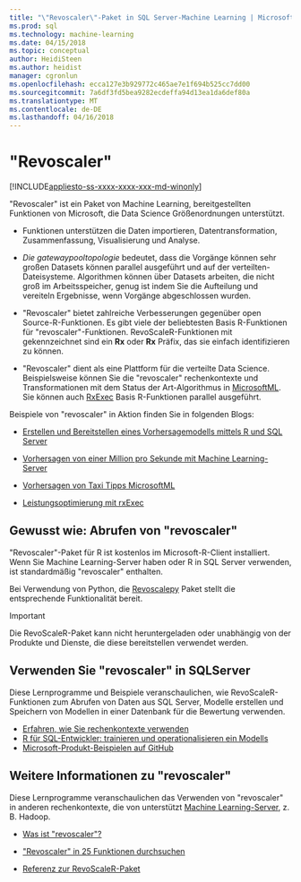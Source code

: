 ```yaml
---
title: "\"Revoscaler\"-Paket in SQL Server-Machine Learning | Microsoft Docs"
ms.prod: sql
ms.technology: machine-learning
ms.date: 04/15/2018
ms.topic: conceptual
author: HeidiSteen
ms.author: heidist
manager: cgronlun
ms.openlocfilehash: ecca127e3b929772c465ae7e1f694b525cc7dd00
ms.sourcegitcommit: 7a6df3fd5bea9282ecdeffa94d13ea1da6def80a
ms.translationtype: MT
ms.contentlocale: de-DE
ms.lasthandoff: 04/16/2018
---
```

# <a name="revoscaler"></a>"Revoscaler"
[!INCLUDE[appliesto-ss-xxxx-xxxx-xxx-md-winonly](../../includes/appliesto-ss-xxxx-xxxx-xxx-md-winonly.md)]

"Revoscaler" ist ein Paket von Machine Learning, bereitgestellten Funktionen von Microsoft, die Data Science Größenordnungen unterstützt.

+ Funktionen unterstützen die Daten importieren, Datentransformation, Zusammenfassung, Visualisierung und Analyse.

+ _Die gatewaypooltopologie_ bedeutet, dass die Vorgänge können sehr großen Datasets können parallel ausgeführt und auf der verteilten-Dateisysteme. Algorithmen können über Datasets arbeiten, die nicht groß im Arbeitsspeicher, genug ist indem Sie die Aufteilung und vereiteln Ergebnisse, wenn Vorgänge abgeschlossen wurden.

+ "Revoscaler" bietet zahlreiche Verbesserungen gegenüber open Source-R-Funktionen. Es gibt viele der beliebtesten Basis R-Funktionen für "revoscaler"-Funktionen. RevoScaleR-Funktionen mit gekennzeichnet sind ein **Rx** oder **Rx** Präfix, das sie einfach identifizieren zu können.

+ "Revoscaler" dient als eine Plattform für die verteilte Data Science. Beispielsweise können Sie die "revoscaler" rechenkontexte und Transformationen mit dem Status der Art-Algorithmus in [MicrosoftML](https://docs.microsoft.com/machine-learning-server/r/concept-what-is-the-microsoftml-package). Sie können auch [RxExec](https://docs.microsoft.com/machine-learning-server/r-reference/revoscaler/rxexec) Basis R-Funktionen parallel ausgeführt.

Beispiele von "revoscaler" in Aktion finden Sie in folgenden Blogs: 

+ [Erstellen und Bereitstellen eines Vorhersagemodells mittels R und SQL Server](https://microsoft.github.io/sql-ml-tutorials/R/rentalprediction/)

+ [Vorhersagen von einer Million pro Sekunde mit Machine Learning-Server](https://blogs.msdn.microsoft.com/mlserver/2017/10/15/1-million-predictionssec-with-machine-learning-server-web-service/)

+ [Vorhersagen von Taxi Tipps MicrosoftML](https://blogs.msdn.microsoft.com/microsoftrservertigerteam/2017/01/17/predicting-nyc-taxi-tips-using-microsoftml/)

+ [Leistungsoptimierung mit rxExec](https://blogs.msdn.microsoft.com/microsoftrservertigerteam/2016/11/14/performance-optimization-when-using-rxexec-to-parallelize-algorithms/)

## <a name="how-to-get-revoscaler"></a>Gewusst wie: Abrufen von "revoscaler"

"Revoscaler"-Paket für R ist kostenlos im Microsoft-R-Client installiert. Wenn Sie Machine Learning-Server haben oder R in SQL Server verwenden, ist standardmäßig "revoscaler" enthalten.

Bei Verwendung von Python, die [Revoscalepy](../python/what-is-revoscalepy.md) Paket stellt die entsprechende Funktionalität bereit.

> [!IMPORTANT]
> Die RevoScaleR-Paket kann nicht heruntergeladen oder unabhängig von der Produkte und Dienste, die diese bereitstellen verwendet werden.

## <a name="use-revoscaler-in-sql-server"></a>Verwenden Sie "revoscaler" in SQLServer

Diese Lernprogramme und Beispiele veranschaulichen, wie RevoScaleR-Funktionen zum Abrufen von Daten aus SQL Server, Modelle erstellen und Speichern von Modellen in einer Datenbank für die Bewertung verwenden.

+ [Erfahren, wie Sie rechenkontexte verwenden](../tutorials/deepdive-data-science-deep-dive-using-the-revoscaler-packages.md)
+ [R für SQL-Entwickler: trainieren und operationalisieren ein Modells](../tutorials/sqldev-in-database-r-for-sql-developers.md)
+ [Microsoft-Produkt-Beispielen auf GitHub](https://github.com/Microsoft/SQL-Server-R-Services-Samples)

## <a name="learn-more-about-revoscaler"></a>Weitere Informationen zu "revoscaler"

Diese Lernprogramme veranschaulichen das Verwenden von "revoscaler" in anderen rechenkontexte, die von unterstützt [Machine Learning-Server](https://docs.microsoft.com/machine-learning-server/what-is-machine-learning-server), z. B. Hadoop.

+ [Was ist "revoscaler"?](https://docs.microsoft.com/machine-learning-server/r/concept-what-is-revoscaler)

+ ["Revoscaler" in 25 Funktionen durchsuchen](https://docs.microsoft.com/machine-learning-server/r/tutorial-r-to-revoscaler)

+ [Referenz zur RevoScaleR-Paket](https://docs.microsoft.com/machine-learning-server/r-reference/revoscaler/revoscaler)

